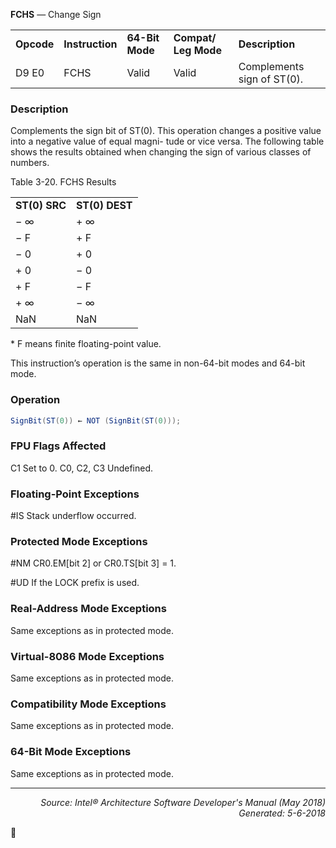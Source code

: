 <b>FCHS</b> — Change Sign
<table>
	<tr>
		<td><b>Opcode</b></td>
		<td><b>Instruction</b></td>
		<td><b>64-Bit Mode</b></td>
		<td><b>Compat/ Leg Mode</b></td>
		<td><b>Description</b></td>
	</tr>
	<tr>
		<td>D9 E0</td>
		<td>FCHS</td>
		<td>Valid</td>
		<td>Valid</td>
		<td>Complements sign of ST(0).</td>
	</tr>
</table>


### Description
Complements the sign bit of ST(0). This operation changes a positive value into a negative value of equal magni-
tude or vice versa. The following table shows the results obtained when changing the sign of various classes of
numbers.

Table 3-20.  FCHS Results
<table>
	<tr>
		<td><b>ST(0) SRC</b></td>
		<td><b>ST(0) DEST</b></td>
	</tr>
	<tr>
		<td>− ∞</td>
		<td>+ ∞</td>
	</tr>
	<tr>
		<td>− F</td>
		<td>+ F</td>
	</tr>
	<tr>
		<td>− 0</td>
		<td>+ 0</td>
	</tr>
	<tr>
		<td>+ 0</td>
		<td>− 0</td>
	</tr>
	<tr>
		<td>+ F</td>
		<td>− F</td>
	</tr>
	<tr>
		<td>+ ∞</td>
		<td>− ∞</td>
	</tr>
	<tr>
		<td>NaN</td>
		<td>NaN</td>
	</tr>
</table>

\* F means finite floating-point value.

This instruction’s operation is the same in non-64-bit modes and 64-bit mode.

### Operation

```java
SignBit(ST(0)) ← NOT (SignBit(ST(0)));
```
### FPU Flags Affected

C1
Set to 0.
C0, C2, C3
Undefined.

### Floating-Point Exceptions

<p>#IS
Stack underflow occurred.

### Protected Mode Exceptions

<p>#NM
CR0.EM[bit 2] or CR0.TS[bit 3] = 1.
<p>#UD
If the LOCK prefix is used.

### Real-Address Mode Exceptions

Same exceptions as in protected mode.

### Virtual-8086 Mode Exceptions

Same exceptions as in protected mode.

### Compatibility Mode Exceptions

Same exceptions as in protected mode.

### 64-Bit Mode Exceptions
Same exceptions as in protected mode.

 --- 
<p align="right"><i>Source: Intel® Architecture Software Developer's Manual (May 2018)<br>Generated: 5-6-2018</i></p>
